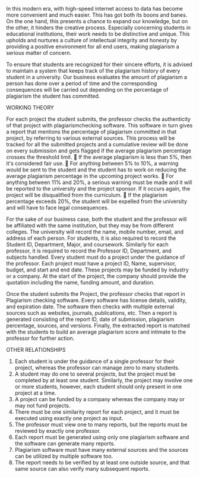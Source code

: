 In this modern era, with high-speed internet access to data has become more convenient and much easier.
This has got both its boons and banes. On the one hand, this presents a chance to expand our knowledge,
but on the other, it hinders the creative process. Especially concerning students in educational institutions,
their work needs to be distinctive and unique. This upholds and nurtures a culture of intellectual integrity
and honesty by providing a positive environment for all end users, making plagiarism a serious matter of
concern.

To ensure that students are recognized for their sincere efforts, it is advised to maintain a system that keeps
track of the plagiarism history of every student in a university. Our business evaluates the amount of
plagiarism a person has done over a period of time and the corresponding consequences will be carried out
depending on the percentage of plagiarism the student has committed.

WORKING THEORY

For each project the student submits, the professor checks the authenticity of that project with plagiarismchecking
software. This software in turn gives a report that mentions the percentage of plagiarism
committed in that project, by referring to various external sources. This process will be tracked for all the
submitted projects and a cumulative review will be done on every submission and gets flagged if the average
plagiarism percentage crosses the threshold limit.
 If the average plagiarism is less than 5%, then it's considered fair use.
 For anything between 5% to 10%, a warning would be sent to the student and the student has to
work on reducing the average plagiarism percentage in the upcoming project works.
 For anything between 11% and 20%, a serious warning must be made and it will be reported to the
university and the project sponsor. If it occurs again, the project will be disqualified from the
curriculum.
 If the plagiarism percentage exceeds 20%, the student will be expelled from the university and will
have to face legal consequences.

For the sake of our business case, both the student and the professor will be affiliated with the same
institution, but they may be from different colleges. The university will record the name, mobile number,
email, and address of each person. For students, it is also required to record the Student ID, Department,
Major, and coursework. Similarly for each professor, it is required to record the Professor ID, Department,
and subjects handled. Every student must do a project under the guidance of the professor. Each project
must have a project ID, Name, supervisor, budget, and start and end date. These projects may be funded by
industry or a company. At the start of the project, the company should provide the quotation including the
name, funding amount, and duration.

Once the student submits the Project, the professor checks that report in Plagiarism checking software.
Every software has license details, validity, and expiration date. The software then checks with multiple
external sources such as websites, journals, publications, etc. Then a report is generated consisting of the
report ID, date of submission, plagiarism percentage, sources, and versions. Finally, the extracted report is
matched with the students to build an average plagiarism score and intimate to the professor for further
action.

OTHER RELATIONSHIPS

1. Each student is under the guidance of a single professor for their project, whereas the professor can
manage zero to many students.
2. A student may do one to several projects, but the project must be completed by at least one student.
Similarly, the project may involve one or more students, however, each student should only present
in one project at a time.
3. A project can be funded by a company whereas the company may or may not fund projects.
4. There must be one similarity report for each project, and it must be executed using exactly one
project as input.
5. The professor must view one to many reports, but the reports must be reviewed by exactly one
professor.
6. Each report must be generated using only one plagiarism software and the software can generate
many reports.
7. Plagiarism software must have many external sources and the sources can be utilized by multiple
software too.
8. The report needs to be verified by at least one outside source, and that same source can also verify
many subsequent reports.
